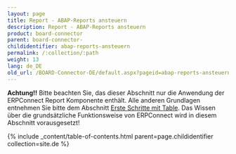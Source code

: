 ```yaml
---
layout: page
title: Report - ABAP-Reports ansteuern
description: Report - ABAP-Reports ansteuern
product: board-connector
parent: board-connector-
childidentifier: abap-reports-ansteuern
permalink: /:collection/:path
weight: 13
lang: de_DE
old_url: /BOARD-Connector-DE/default.aspx?pageid=abap-reports-ansteuern
---
```


**Achtung!!** Bitte beachten Sie, das dieser Abschnitt nur die Anwendung der ERPConnect Report Komponente enthält. Alle anderen Grundlagen entnehmen Sie bitte dem Abschnitt [Erste Schritte mit Table](). Das Wissen über die grundsätzliche Funktionsweise von ERPConnect wird in diesem Abschnitt vorausgesetzt!


{% include _content/table-of-contents.html parent=page.childidentifier collection=site.de %}